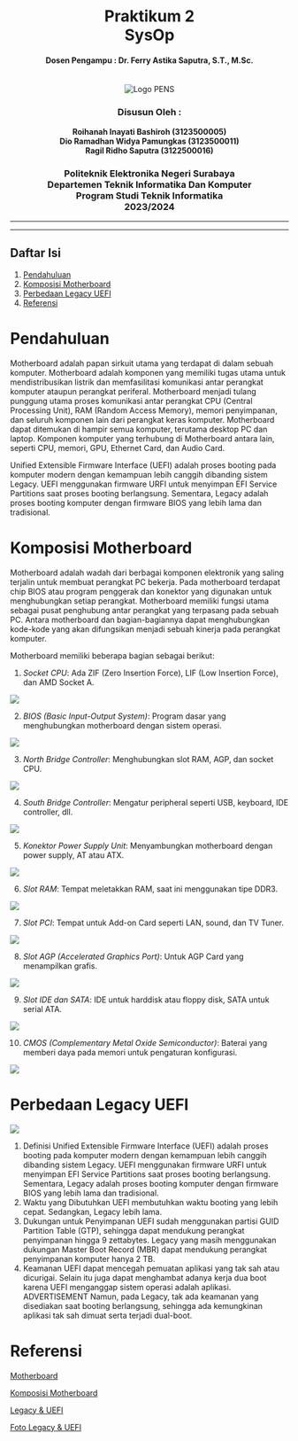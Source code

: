 <div align="center">
    <h1 style="text-align: center;font-weight: bold">Praktikum 2<br>SysOp</h1>
    <h4 style="text-align: center;">Dosen Pengampu : Dr. Ferry Astika Saputra, S.T., M.Sc.</h4>
</div>
<br />
<div align="center">
    <img src="Logo_PENS.png" alt="Logo PENS">
    <h3 style="text-align: center;">Disusun Oleh : </h3>
    <p style="text-align: center;">
        <strong>Roihanah Inayati Bashiroh (3123500005)</strong><br>
        <strong>Dio Ramadhan Widya Pamungkas (3123500011)</strong><br>
        <strong>Ragil Ridho Saputra (3122500016)</strong>
    </p>

<h3>Politeknik Elektronika Negeri Surabaya<br>Departemen Teknik
Informatika Dan Komputer<br>Program Studi Teknik Informatika<br>2023/2024</h3>
    <hr>
    <hr>
</div>

## Daftar Isi
1. [Pendahuluan](#Pendahuluan)
2. [Komposisi Motherboard](#Komposisi-Motherboard)
3. [Perbedaan Legacy UEFI](#Perbedaan-Legacy-UEFI)
4. [Referensi](#Referensi)

# Pendahuluan
Motherboard adalah papan sirkuit utama yang terdapat di dalam sebuah komputer. Motherboard adalah komponen yang memiliki tugas utama untuk mendistribusikan listrik dan memfasilitasi komunikasi antar perangkat komputer ataupun perangkat periferal. Motherboard menjadi tulang punggung utama proses komunikasi antar perangkat CPU (Central Processing Unit), RAM (Random Access Memory), memori penyimpanan, dan seluruh komponen lain dari perangkat keras komputer. Motherboard dapat ditemukan di hampir semua komputer, terutama desktop PC dan laptop. Komponen komputer yang terhubung di Motherboard antara lain, seperti CPU, memori, GPU, Ethernet Card, dan Audio Card.

Unified Extensible Firmware Interface (UEFI) adalah proses booting pada komputer modern dengan kemampuan lebih canggih dibanding sistem Legacy. UEFI menggunakan firmware URFI untuk menyimpan EFI Service Partitions saat proses booting berlangsung. 
Sementara, Legacy adalah proses booting komputer dengan firmware BIOS yang lebih lama dan tradisional. 

# Komposisi Motherboard
Motherboard adalah wadah dari berbagai komponen elektronik yang saling terjalin untuk membuat perangkat PC bekerja. Pada motherboard terdapat chip BIOS atau program penggerak dan konektor yang digunakan untuk menghubungkan setiap perangkat. Motherboard memiliki fungsi utama sebagai pusat penghubung antar perangkat yang terpasang pada sebuah PC. Antara motherboard dan bagian-bagiannya dapat menghubungkan kode-kode yang akan difungsikan menjadi sebuah kinerja pada perangkat komputer.

Motherboard memiliki beberapa bagian sebagai berikut:
1. *Socket CPU*: Ada ZIF (Zero Insertion Force), LIF (Low Insertion Force), dan AMD Socket A.
<img src="socket CPU.jpeg">

2. *BIOS (Basic Input-Output System)*: Program dasar yang menghubungkan motherboard dengan sistem operasi.
<img src="BIOS.jpg">

3. *North Bridge Controller*: Menghubungkan slot RAM, AGP, dan socket CPU.
<img src="nourth south.PNG">

4. *South Bridge Controller*: Mengatur peripheral seperti USB, keyboard, IDE controller, dll.
<img src="nourth south.PNG">

5. *Konektor Power Supply Unit*: Menyambungkan motherboard dengan power supply, AT atau ATX.
<img src="konektor powersupply.jpeg">

6. *Slot RAM*: Tempat meletakkan RAM, saat ini menggunakan tipe DDR3.
<img src="slot RAM.jpeg">

7. *Slot PCI*: Tempat untuk Add-on Card seperti LAN, sound, dan TV Tuner.
<img src="slot PCI.jpeg">

8. *Slot AGP (Accelerated Graphics Port)*: Untuk AGP Card yang menampilkan grafis.
<img src="slot AGP.jpeg">

9. *Slot IDE dan SATA*: IDE untuk harddisk atau floppy disk, SATA untuk serial ATA.
<img src="IDE SATA.jpeg">

10. *CMOS (Complementary Metal Oxide Semiconductor)*: Baterai yang memberi daya pada memori untuk pengaturan
konfigurasi.
<img src="CMOS.jpeg">

# Perbedaan Legacy UEFI

<img src="UEFI-vs-Legacy.png">

1. Definisi
Unified Extensible Firmware Interface (UEFI) adalah proses booting pada komputer modern dengan kemampuan lebih canggih
dibanding sistem Legacy. UEFI menggunakan firmware URFI untuk menyimpan EFI Service Partitions saat proses booting
berlangsung.
Sementara, Legacy adalah proses booting komputer dengan firmware BIOS yang lebih lama dan tradisional.
2. Waktu yang Dibutuhkan
UEFI membutuhkan waktu booting yang lebih cepat. Sedangkan, Legacy lebih lama.
3. Dukungan untuk Penyimpanan
UEFI sudah menggunakan partisi GUID Partition Table (GTP), sehingga dapat mendukung perangkat penyimpanan hingga 9
zettabytes.
Legacy yang masih menggunakan dukungan Master Boot Record (MBR) dapat mendukung perangkat penyimpanan komputer hanya 2
TB.
4. Keamanan
UEFI dapat mencegah pemuatan aplikasi yang tak sah atau dicurigai. Selain itu juga dapat menghambat adanya kerja dua
boot karena UEFI menganggap sistem operasi adalah aplikasi.
ADVERTISEMENT
Namun, pada Legacy, tak ada keamanan yang disediakan saat booting berlangsung, sehingga ada kemungkinan aplikasi tak sah
dimuat serta terjadi dual-boot.

# Referensi
[Motherboard](https://tekno.kompas.com/read/2023/11/12/17150087/pengertian-motherboard-lengkap-dengan-fungsi-komponen-cara-kerja-dan-jenisnya?page=all#google_vignette)

[Komposisi Motherboard](https://www.baktikominfo.id/id/informasi/pengetahuan/fungsi_motherboard_beserta_bagian-bagiannya_untuk_memaksimalkan_kinerja_komputer-751)
  
[Legacy & UEFI](https://kumparan.com/how-to-tekno/perbedaan-uefi-dan-legacy-simak-penjelasannya-di-sini-20b8sBrgRs4/3)
  
[Foto Legacy & UEFI](https://qwords.com/blog/apa-itu-uefi-dan-legacy/)

